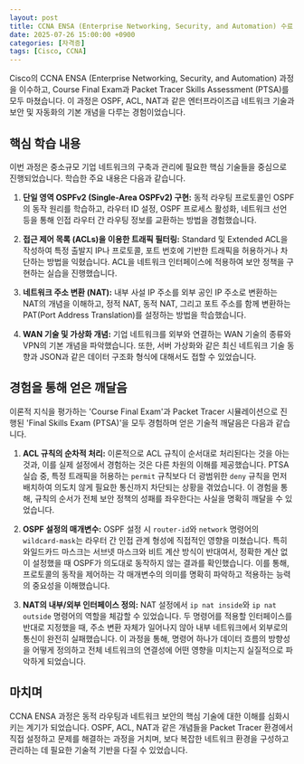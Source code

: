 ```yaml
---
layout: post
title: CCNA ENSA (Enterprise Networking, Security, and Automation) 수료
date: 2025-07-26 15:00:00 +0900
categories: [자격증]
tags: [Cisco, CCNA]
---
```

Cisco의 CCNA ENSA (Enterprise Networking, Security, and Automation) 과정을 이수하고, Course Final Exam과 Packet Tracer Skills Assessment (PTSA)를 모두 마쳤습니다. 이 과정은 OSPF, ACL, NAT과 같은 엔터프라이즈급 네트워크 기술과 보안 및 자동화의 기본 개념을 다루는 경험이었습니다.

## 핵심 학습 내용

이번 과정은 중소규모 기업 네트워크의 구축과 관리에 필요한 핵심 기술들을 중심으로 진행되었습니다. 학습한 주요 내용은 다음과 같습니다.

1.  **단일 영역 OSPFv2 (Single-Area OSPFv2) 구현:** 동적 라우팅 프로토콜인 OSPF의 동작 원리를 학습하고, 라우터 ID 설정, OSPF 프로세스 활성화, 네트워크 선언 등을 통해 인접 라우터 간 라우팅 정보를 교환하는 방법을 경험했습니다.

2.  **접근 제어 목록 (ACLs)을 이용한 트래픽 필터링:** Standard 및 Extended ACL을 작성하여 특정 출발지 IP나 프로토콜, 포트 번호에 기반한 트래픽을 허용하거나 차단하는 방법을 익혔습니다. ACL을 네트워크 인터페이스에 적용하여 보안 정책을 구현하는 실습을 진행했습니다.

3.  **네트워크 주소 변환 (NAT):** 내부 사설 IP 주소를 외부 공인 IP 주소로 변환하는 NAT의 개념을 이해하고, 정적 NAT, 동적 NAT, 그리고 포트 주소를 함께 변환하는 PAT(Port Address Translation)를 설정하는 방법을 학습했습니다.

4.  **WAN 기술 및 가상화 개념:** 기업 네트워크를 외부와 연결하는 WAN 기술의 종류와 VPN의 기본 개념을 파악했습니다. 또한, 서버 가상화와 같은 최신 네트워크 기술 동향과 JSON과 같은 데이터 구조화 형식에 대해서도 접할 수 있었습니다.

## 경험을 통해 얻은 깨달음

이론적 지식을 평가하는 'Course Final Exam'과 Packet Tracer 시뮬레이션으로 진행된 'Final Skills Exam (PTSA)'을 모두 경험하며 얻은 기술적 깨달음은 다음과 같습니다.

1.  **ACL 규칙의 순차적 처리:** 이론적으로 ACL 규칙이 순서대로 처리된다는 것을 아는 것과, 이를 실제 설정에서 경험하는 것은 다른 차원의 이해를 제공했습니다. PTSA 실습 중, 특정 트래픽을 허용하는 `permit` 규칙보다 더 광범위한 `deny` 규칙을 먼저 배치하여 의도치 않게 필요한 통신까지 차단되는 상황을 겪었습니다. 이 경험을 통해, 규칙의 순서가 전체 보안 정책의 성패를 좌우한다는 사실을 명확히 깨달을 수 있었습니다.

2.  **OSPF 설정의 매개변수:** OSPF 설정 시 `router-id`와 `network` 명령어의 `wildcard-mask`는 라우터 간 인접 관계 형성에 직접적인 영향을 미쳤습니다. 특히 와일드카드 마스크는 서브넷 마스크와 비트 계산 방식이 반대여서, 정확한 계산 없이 설정했을 때 OSPF가 의도대로 동작하지 않는 결과를 확인했습니다. 이를 통해, 프로토콜의 동작을 제어하는 각 매개변수의 의미를 명확히 파악하고 적용하는 능력의 중요성을 이해했습니다.

3.  **NAT의 내부/외부 인터페이스 정의:** NAT 설정에서 `ip nat inside`와 `ip nat outside` 명령어의 역할을 체감할 수 있었습니다. 두 명령어를 적용할 인터페이스를 반대로 지정했을 때, 주소 변환 자체가 일어나지 않아 내부 네트워크에서 외부로의 통신이 완전히 실패했습니다. 이 과정을 통해, 명령어 하나가 데이터 흐름의 방향성을 어떻게 정의하고 전체 네트워크의 연결성에 어떤 영향을 미치는지 실질적으로 파악하게 되었습니다.

## 마치며

CCNA ENSA 과정은 동적 라우팅과 네트워크 보안의 핵심 기술에 대한 이해를 심화시키는 계기가 되었습니다. OSPF, ACL, NAT과 같은 개념들을 Packet Tracer 환경에서 직접 설정하고 문제를 해결하는 과정을 거치며, 보다 복잡한 네트워크 환경을 구성하고 관리하는 데 필요한 기술적 기반을 다질 수 있었습니다.

